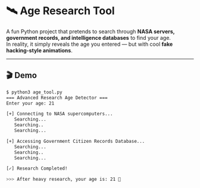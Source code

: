 # 🛰️ Age Research Tool

A fun Python project that pretends to search through **NASA servers, government records, and intelligence databases** to find your age.  
In reality, it simply reveals the age you entered — but with cool **fake hacking-style animations**.  

---

## 🎬 Demo
```bash
$ python3 age_tool.py
=== Advanced Research Age Detector ===
Enter your age: 21

[+] Connecting to NASA supercomputers...
   Searching...
   Searching..
   Searching...

[+] Accessing Government Citizen Records Database...
   Searching...
   Searching..
   Searching...

[✓] Research Completed!

>>> After heavy research, your age is: 21 🎉
